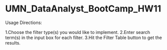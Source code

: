 # UMN_DataAnalyst_BootCamp_HW11
Usage Directions:

1.Choose the filter type(s) you would like to implement.
2.Enter search term(s) in the input box for each filter.
3.Hit the Filter Table button to get the results.